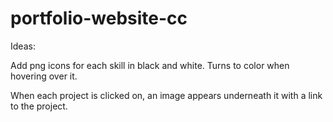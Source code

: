 # portfolio-website-cc

Ideas:

Add png icons for each skill in black and white. Turns to color when hovering over it.

When each project is clicked on, an image appears underneath it with a link to the project.